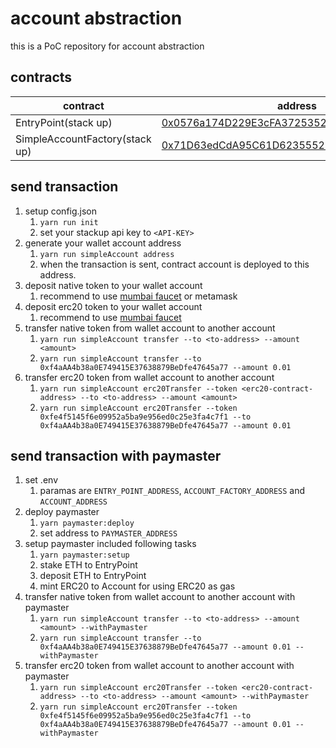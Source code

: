 # account abstraction

this is a PoC repository for account abstraction

## contracts

| contract                       | address                                                                                                                              |
| ------------------------------ | ------------------------------------------------------------------------------------------------------------------------------------ |
| EntryPoint(stack up)           | [0x0576a174D229E3cFA37253523E645A78A0C91B57](https://mumbai.polygonscan.com/address/0x0576a174D229E3cFA37253523E645A78A0C91B57#code) |
| SimpleAccountFactory(stack up) | [0x71D63edCdA95C61D6235552b5Bc74E32d8e2527B](https://mumbai.polygonscan.com/address/0x71D63edCdA95C61D6235552b5Bc74E32d8e2527B#code) |

## send transaction

1. setup config.json
   1. `yarn run init`
   2. set your stackup api key to `<API-KEY>`
2. generate your wallet account address
   1. `yarn run simpleAccount address`
   2. when the transaction is sent, contract account is deployed to this address.
3. deposit native token to your wallet account
   1. recommend to use [mumbai faucet](https://faucet.polygon.technology/) or metamask
4. deposit erc20 token to your wallet account
   1. recommend to use [mumbai faucet](https://faucet.polygon.technology/)
5. transfer native token from wallet account to another account
   1. `yarn run simpleAccount transfer --to <to-address> --amount <amount>`
   2. `yarn run simpleAccount transfer --to 0xf4aAA4b38a0E749415E37638879BeDfe47645a77 --amount 0.01`
6. transfer erc20 token from wallet account to another account
   1. `yarn run simpleAccount erc20Transfer --token <erc20-contract-address> --to <to-address> --amount <amount>`
   2. `yarn run simpleAccount erc20Transfer --token 0xfe4f5145f6e09952a5ba9e956ed0c25e3fa4c7f1 --to 0xf4aAA4b38a0E749415E37638879BeDfe47645a77 --amount 0.01`

## send transaction with paymaster

1. set .env
   1. paramas are `ENTRY_POINT_ADDRESS`, `ACCOUNT_FACTORY_ADDRESS` and `ACCOUNT_ADDRESS`
2. deploy paymaster
   1. `yarn paymaster:deploy`
   2. set address to `PAYMASTER_ADDRESS`
3. setup paymaster included following tasks
   1. `yarn paymaster:setup`
   2. stake ETH to EntryPoint
   3. deposit ETH to EntryPoint
   4. mint ERC20 to Account for using ERC20 as gas
4. transfer native token from wallet account to another account with paymaster
   1. `yarn run simpleAccount transfer --to <to-address> --amount <amount> --withPaymaster`
   2. `yarn run simpleAccount transfer --to 0xf4aAA4b38a0E749415E37638879BeDfe47645a77 --amount 0.01 --withPaymaster`
5. transfer erc20 token from wallet account to another account with paymaster
   1. `yarn run simpleAccount erc20Transfer --token <erc20-contract-address> --to <to-address> --amount <amount> --withPaymaster`
   2. `yarn run simpleAccount erc20Transfer --token 0xfe4f5145f6e09952a5ba9e956ed0c25e3fa4c7f1 --to 0xf4aAA4b38a0E749415E37638879BeDfe47645a77 --amount 0.01 --withPaymaster`
